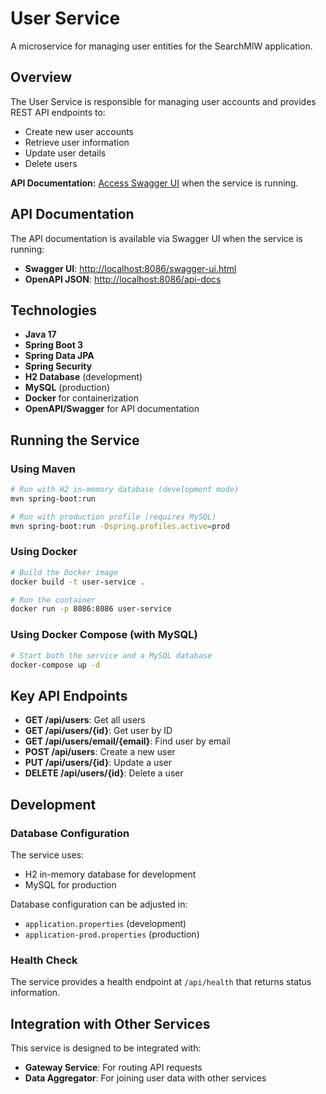 # User Service

A microservice for managing user entities for the SearchMIW application.

## Overview

The User Service is responsible for managing user accounts and provides REST API endpoints to:

- Create new user accounts
- Retrieve user information
- Update user details
- Delete users

**API Documentation:** [Access Swagger UI](http://localhost:8086/swagger-ui.html) when the service is running.

## API Documentation

The API documentation is available via Swagger UI when the service is running:

- **Swagger UI**: [http://localhost:8086/swagger-ui.html](http://localhost:8086/swagger-ui.html)
- **OpenAPI JSON**: [http://localhost:8086/api-docs](http://localhost:8086/api-docs)

## Technologies

- **Java 17**
- **Spring Boot 3**
- **Spring Data JPA**
- **Spring Security**
- **H2 Database** (development)
- **MySQL** (production)
- **Docker** for containerization
- **OpenAPI/Swagger** for API documentation

## Running the Service

### Using Maven

```bash
# Run with H2 in-memory database (development mode)
mvn spring-boot:run

# Run with production profile (requires MySQL)
mvn spring-boot:run -Dspring.profiles.active=prod
```

### Using Docker

```bash
# Build the Docker image
docker build -t user-service .

# Run the container
docker run -p 8086:8086 user-service
```

### Using Docker Compose (with MySQL)

```bash
# Start both the service and a MySQL database
docker-compose up -d
```

## Key API Endpoints

- **GET /api/users**: Get all users
- **GET /api/users/{id}**: Get user by ID
- **GET /api/users/email/{email}**: Find user by email
- **POST /api/users**: Create a new user
- **PUT /api/users/{id}**: Update a user
- **DELETE /api/users/{id}**: Delete a user

## Development

### Database Configuration

The service uses:
- H2 in-memory database for development
- MySQL for production

Database configuration can be adjusted in:
- `application.properties` (development)
- `application-prod.properties` (production)

### Health Check

The service provides a health endpoint at `/api/health` that returns status information.

## Integration with Other Services

This service is designed to be integrated with:

- **Gateway Service**: For routing API requests
- **Data Aggregator**: For joining user data with other services
